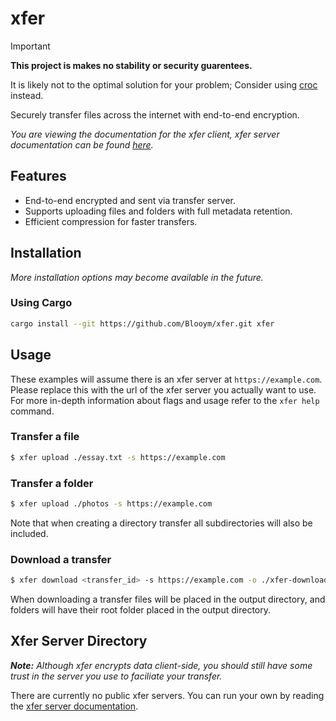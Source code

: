 # xfer

> [!IMPORTANT]  
> **This project is makes no stability or security guarentees.**
>
> It is likely not to the optimal solution for your problem; Consider using [croc](https://github.com/schollz/croc/) instead.

Securely transfer files across the internet with end-to-end encryption.

*You are viewing the documentation for the xfer client, xfer server documentation can be found [here](./xfer-server/README.md).*

## Features

- End-to-end encrypted and sent via transfer server.
- Supports uploading files and folders with full metadata retention.
- Efficient compression for faster transfers.

## Installation

*More installation options may become available in the future.*

### Using Cargo

```sh
cargo install --git https://github.com/Blooym/xfer.git xfer
```

## Usage

These examples will assume there is an xfer server at `https://example.com`. Please replace this with the url of the xfer server you actually want to use. For more in-depth information about flags and usage refer to the `xfer help` command.

### Transfer a file

```sh
$ xfer upload ./essay.txt -s https://example.com
```

### Transfer a folder

```sh
$ xfer upload ./photos -s https://example.com
```

Note that when creating a directory transfer all subdirectories will also be included.

### Download a transfer

```sh
$ xfer download <transfer_id> -s https://example.com -o ./xfer-downloads
```

When downloading a transfer files will be placed in the output directory, and folders will have their root folder placed in the output directory.

## Xfer Server Directory

***Note:*** *Although xfer encrypts data client-side, you should still have some trust in the server you use to faciliate your transfer.*

There are currently no public xfer servers. You can run your own by reading the [xfer server documentation](./xfer-server//README.md).
